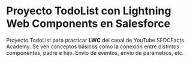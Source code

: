 # Proyecto TodoList con Lightning Web Components en Salesforce

Proyecto TodoList para practicar **LWC** del canal de YouTube SFDCFacts Academy. Se ven conceptos básicos como la conexión entre distintos componentes, padre e hijo. Envío de eventos, envío de parámetros, etc.